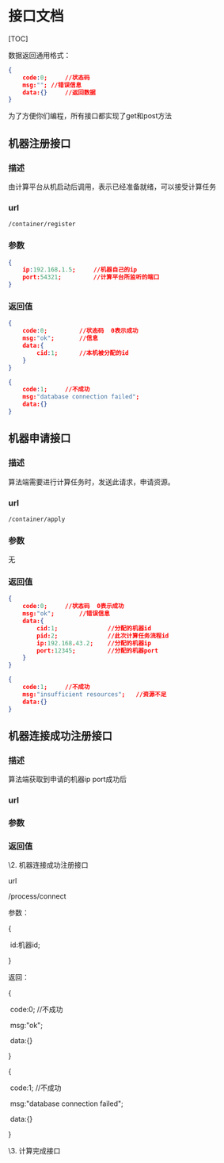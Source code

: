 # 接口文档

[TOC]

数据返回通用格式： 

```json
{
    code:0;		//状态码 
    msg:"";	//错误信息
    data:{}		//返回数据
}
```

为了方便你们编程，所有接口都实现了get和post方法

##  机器注册接口

### 描述

由计算平台从机启动后调用，表示已经准备就绪，可以接受计算任务

### url

`/container/register`

### 参数

```json
{
    ip:192.168.1.5;		//机器自己的ip
    port:54321;			//计算平台所监听的端口
}
```

### 返回值

```json
{
    code:0;			//状态码  0表示成功
    msg:"ok";		//信息	 
    data:{
        cid:1;		//本机被分配的id
    }
}
```

```json
{
    code:1;		//不成功
    msg:"database connection failed";
    data:{}
}
```

## 机器申请接口

### 描述

算法端需要进行计算任务时，发送此请求，申请资源。

### url

`/container/apply`

### 参数

无

### 返回值

```json
{ 
    code:0;		//状态码  0表示成功
    msg:"ok";		//错误信息  
    data:{
        cid:1;				//分配的机器id
        pid:2;				//此次计算任务流程id
        ip:192.168.43.2;	//分配的机器ip
        port:12345;			//分配的机器port
    }
}
```

```json
{
    code:1;		//不成功
    msg:"insufficient resources";   //资源不足
    data:{}
}
```

## 机器连接成功注册接口

### 描述

算法端获取到申请的机器ip port成功后

### url



### 参数



### 返回值





\2. 机器连接成功注册接口

url

/process/connect

参数：

{

​    id:机器id;

}



返回：

{  

​    code:0;		//不成功  

​    msg:"ok";  

​    data:{}  

}



{ 

​    code:1;		//不成功 

​    msg:"database connection failed"; 

​    data:{} 

}

\3. 计算完成接口 




